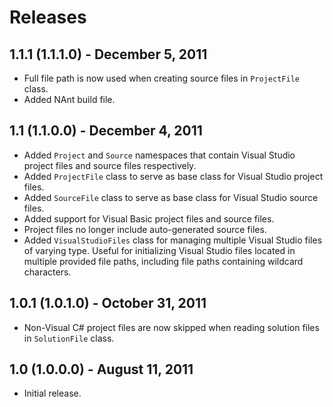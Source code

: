 ﻿Releases
========

1.1.1 (1.1.1.0) - December 5, 2011
----------------------------------

- Full file path is now used when creating source files in `ProjectFile` class.
- Added NAnt build file.

1.1 (1.1.0.0) - December 4, 2011
--------------------------------

- Added `Project` and `Source` namespaces that contain Visual Studio project files and source files respectively.
- Added `ProjectFile` class to serve as base class for Visual Studio project files.
- Added `SourceFile` class to serve as base class for Visual Studio source files.
- Added support for Visual Basic project files and source files.
- Project files no longer include auto-generated source files.
- Added `VisualStudioFiles` class for managing multiple Visual Studio files of varying type. Useful for initializing Visual Studio files located in multiple provided file paths, including file paths containing wildcard characters.

1.0.1 (1.0.1.0) - October 31, 2011
----------------------------------

- Non-Visual C# project files are now skipped when reading solution files in `SolutionFile` class.

1.0 (1.0.0.0) - August 11, 2011
-------------------------------

- Initial release.
